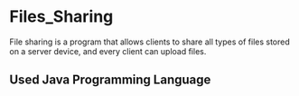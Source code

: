 # Files_Sharing

File sharing is a program that allows clients to share all types of files stored on a server device, and every client can upload files.

## Used Java Programming Language
